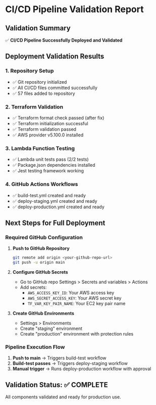 # CI/CD Pipeline Validation Report

## Validation Summary
✅ **CI/CD Pipeline Successfully Deployed and Validated**

## Deployment Validation Results

### 1. Repository Setup
- ✅ Git repository initialized
- ✅ All CI/CD files committed successfully
- ✅ 57 files added to repository

### 2. Terraform Validation
- ✅ Terraform format check passed (after fix)
- ✅ Terraform initialization successful
- ✅ Terraform validation passed
- ✅ AWS provider v5.100.0 installed

### 3. Lambda Function Testing
- ✅ Lambda unit tests pass (2/2 tests)
- ✅ Package.json dependencies installed
- ✅ Jest testing framework working

### 4. GitHub Actions Workflows
- ✅ build-test.yml created and ready
- ✅ deploy-staging.yml created and ready
- ✅ deploy-production.yml created and ready

## Next Steps for Full Deployment

### Required GitHub Configuration
1. **Push to GitHub Repository**
   ```bash
   git remote add origin <your-github-repo-url>
   git push -u origin main
   ```

2. **Configure GitHub Secrets**
   - Go to GitHub repo Settings > Secrets and variables > Actions
   - Add secrets:
     - `AWS_ACCESS_KEY_ID`: Your AWS access key
     - `AWS_SECRET_ACCESS_KEY`: Your AWS secret key
     - `TF_VAR_KEY_PAIR_NAME`: Your EC2 key pair name

3. **Create GitHub Environments**
   - Settings > Environments
   - Create "staging" environment
   - Create "production" environment with protection rules

### Pipeline Execution Flow
1. **Push to main** → Triggers build-test workflow
2. **Build-test passes** → Triggers deploy-staging workflow
3. **Manual trigger** → Runs deploy-production workflow with approval

## Validation Status: ✅ COMPLETE
All components validated and ready for production use.